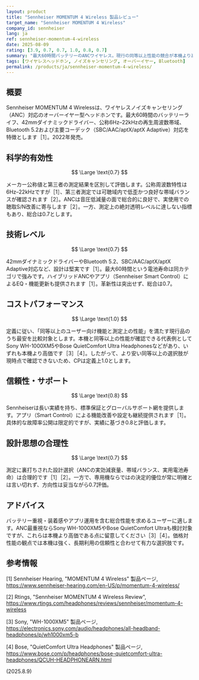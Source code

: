 ```yaml
---
layout: product
title: "Sennheiser MOMENTUM 4 Wireless 製品レビュー"
target_name: "Sennheiser MOMENTUM 4 Wireless"
company_id: sennheiser
lang: ja
ref: sennheiser-momentum-4-wireless
date: 2025-08-09
rating: [3.9, 0.7, 0.7, 1.0, 0.8, 0.7]
summary: "最大60時間バッテリーのANCワイヤレス。現行の同等以上性能の競合が本機より高価なため、定義上のCPは高い"
tags: [ワイヤレスヘッドホン, ノイズキャンセリング, オーバーイヤー, Bluetooth]
permalink: /products/ja/sennheiser-momentum-4-wireless/
---
```


## 概要

Sennheiser MOMENTUM 4 Wirelessは、ワイヤレスノイズキャンセリング（ANC）対応のオーバーイヤー型ヘッドホンです。最大60時間のバッテリーライフ、42mmダイナミックドライバー、公称6Hz–22kHzの再生周波数帯域、Bluetooth 5.2および主要コーデック（SBC/AAC/aptX/aptX Adaptive）対応を特徴とします［1］。2022年発売。

## 科学的有効性

$$ \Large \text{0.7} $$

メーカー公称値と第三者の測定結果を区別して評価します。公称周波数特性は6Hz–22kHzですが［1］、第三者測定では可聴域内で低歪かつ良好な帯域バランスが確認されます［2］。ANCは音圧低減量の面で総合的に良好で、実使用での聴取S/N改善に寄与します［2］。一方、測定上の絶対透明レベルに達しない指標もあり、総合は0.7とします。

## 技術レベル

$$ \Large \text{0.7} $$

42mmダイナミックドライバーやBluetooth 5.2、SBC/AAC/aptX/aptX Adaptive対応など、設計は堅実です［1］。最大60時間という電池寿命は同カテゴリで強みです。ハイブリッドANCやアプリ（Sennheiser Smart Control）によるEQ・機能更新も提供されます［1］。革新性は突出せず、総合は0.7。

## コストパフォーマンス

$$ \Large \text{1.0} $$

定義に従い、「同等以上のユーザー向け機能と測定上の性能」を満たす現行品のうち最安を比較対象とします。本機と同等以上の性能が確認できる代表例としてSony WH-1000XM5やBose QuietComfort Ultra Headphonesなどがあり、いずれも本機より高価です［3］［4］。したがって、より安い同等以上の選択肢が現時点で確認できないため、CPは定義上1.0とします。

## 信頼性・サポート

$$ \Large \text{0.8} $$

Sennheiserは長い実績を持ち、標準保証とグローバルサポート網を提供します。アプリ（Smart Control）による機能改善や設定も継続提供されます［1］。具体的な故障率公開は限定的ですが、実績に基づき0.8と評価します。

## 設計思想の合理性

$$ \Large \text{0.7} $$

測定に裏打ちされた設計選択（ANCの実効減衰量、帯域バランス、実用電池寿命）は合理的です［1］［2］。一方で、専用機ならではの決定的優位が常に明確とは言い切れず、方向性は妥当ながら0.7評価。

## アドバイス

バッテリー重視・装着感やアプリ運用を含む総合性能を求めるユーザーに適します。ANC最重視ならSony WH-1000XM5やBose QuietComfort Ultraも検討対象ですが、これらは本機より高価である点に留意してください［3］［4］。価格対性能の観点では本機は強く、長期利用の信頼性と合わせて有力な選択肢です。

## 参考情報

[1] Sennheiser Hearing, "MOMENTUM 4 Wireless" 製品ページ, https://www.sennheiser-hearing.com/en-US/p/momentum-4-wireless/

[2] Rtings, "Sennheiser MOMENTUM 4 Wireless Review", https://www.rtings.com/headphones/reviews/sennheiser/momentum-4-wireless

[3] Sony, "WH-1000XM5" 製品ページ, https://electronics.sony.com/audio/headphones/all-headband-headphones/p/wh1000xm5-b

[4] Bose, "QuietComfort Ultra Headphones" 製品ページ, https://www.bose.com/p/headphones/bose-quietcomfort-ultra-headphones/QCUH-HEADPHONEARN.html
 
(2025.8.9)